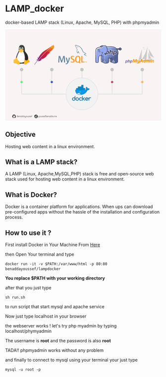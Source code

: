 # LAMP_docker
docker-based LAMP stack (Linux, Apache, MySQL, PHP) with phpmyadmin

![Lamp with docker](https://raw.githubusercontent.com/Benaddayoussef/LAMP_docker/master/lampwithdocker.jpg)

## Objective
Hosting web content in a linux environment.

## What is a LAMP stack?
A LAMP (Linux, Apache,MySQL,PHP) stack is free and open-source web stack used for hosting web content in a linux environment.

## What is Docker?
Docker is a container platform for applications. When ups can download pre-configured apps without the hassle of the installation and configuration process.

## How to use it ?
First install Docker in Your Machine From [Here](https://docs.docker.com/install/)

then Open Your terminal and type
```
docker run -it -v $PATH:/var/www/html -p 80:80 benaddayoussef/lampdocker
```

**You replace $PATH with your working directory**

after that you just type 
```
sh run.sh
```
to run script that start mysql and apache service 

Now just type localhost in your browser

the webserver works !
let's try php myadmin by typing localhost/phymyadmin


The username is **root** and the password is also **root**

TADA!! phpmyadmin works without any problem

and finally to connect to mysql using your terminal your just type
```
mysql -u root -p
```
